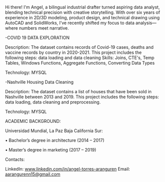 Hi there! I'm Angel, a bilingual industrial drafter turned aspiring data analyst, blending technical precision with creative storytelling. With over six years of experience in 2D/3D modeling, product design, and technical drawing using AutoCAD and SolidWorks, I’ve recently shifted my focus to data analysis—where numbers meet narrative.


-COVID 19 DATA EXPLORATION 

Description: The dataset contains records of Covid-19 cases, deaths and vaccine records by country in 2020-2021. This project includes the following steps: data loading and data cleaning
Skills: Joins, CTE's, Temp Tables, Windows Functions, Aggregate Functions, Converting Data Types

Technology: MYSQL

-Nashville Housing Data Cleaning

Description: The dataset contains a list of houses that have been sold in Nashville between 2013 and 2019. This project includes the following steps: data loading, data cleaning and preprocessing.

Technology: MYSQL

ACADEMIC BACKGROUND:

Universidad Mundial, La Paz Baja California Sur:

• Bachelor’s degree in architecture (2014 – 2017) 

• Master’s degree in marketing (2017 – 2019)


Contacts:

LinkedIn: www.linkedin.com/in/angel-torres-aranguren
Email: aarangurenn15@gmail.com
